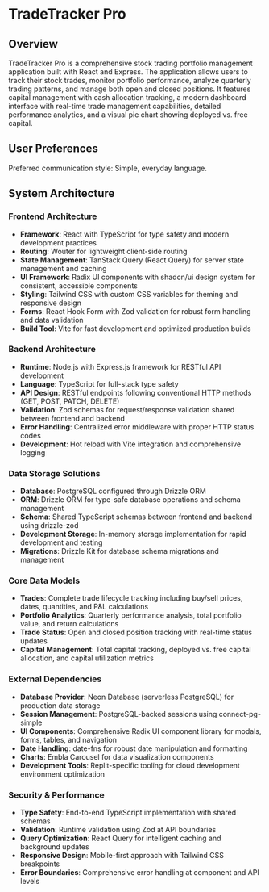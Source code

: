 # TradeTracker Pro

## Overview

TradeTracker Pro is a comprehensive stock trading portfolio management application built with React and Express. The application allows users to track their stock trades, monitor portfolio performance, analyze quarterly trading patterns, and manage both open and closed positions. It features capital management with cash allocation tracking, a modern dashboard interface with real-time trade management capabilities, detailed performance analytics, and a visual pie chart showing deployed vs. free capital.

## User Preferences

Preferred communication style: Simple, everyday language.

## System Architecture

### Frontend Architecture
- **Framework**: React with TypeScript for type safety and modern development practices
- **Routing**: Wouter for lightweight client-side routing
- **State Management**: TanStack Query (React Query) for server state management and caching
- **UI Framework**: Radix UI components with shadcn/ui design system for consistent, accessible components
- **Styling**: Tailwind CSS with custom CSS variables for theming and responsive design
- **Forms**: React Hook Form with Zod validation for robust form handling and data validation
- **Build Tool**: Vite for fast development and optimized production builds

### Backend Architecture
- **Runtime**: Node.js with Express.js framework for RESTful API development
- **Language**: TypeScript for full-stack type safety
- **API Design**: RESTful endpoints following conventional HTTP methods (GET, POST, PATCH, DELETE)
- **Validation**: Zod schemas for request/response validation shared between frontend and backend
- **Error Handling**: Centralized error middleware with proper HTTP status codes
- **Development**: Hot reload with Vite integration and comprehensive logging

### Data Storage Solutions
- **Database**: PostgreSQL configured through Drizzle ORM
- **ORM**: Drizzle ORM for type-safe database operations and schema management
- **Schema**: Shared TypeScript schemas between frontend and backend using drizzle-zod
- **Development Storage**: In-memory storage implementation for rapid development and testing
- **Migrations**: Drizzle Kit for database schema migrations and management

### Core Data Models
- **Trades**: Complete trade lifecycle tracking including buy/sell prices, dates, quantities, and P&L calculations
- **Portfolio Analytics**: Quarterly performance analysis, total portfolio value, and return calculations
- **Trade Status**: Open and closed position tracking with real-time status updates
- **Capital Management**: Total capital tracking, deployed vs. free capital allocation, and capital utilization metrics

### External Dependencies
- **Database Provider**: Neon Database (serverless PostgreSQL) for production data storage
- **Session Management**: PostgreSQL-backed sessions using connect-pg-simple
- **UI Components**: Comprehensive Radix UI component library for modals, forms, tables, and navigation
- **Date Handling**: date-fns for robust date manipulation and formatting
- **Charts**: Embla Carousel for data visualization components
- **Development Tools**: Replit-specific tooling for cloud development environment optimization

### Security & Performance
- **Type Safety**: End-to-end TypeScript implementation with shared schemas
- **Validation**: Runtime validation using Zod at API boundaries
- **Query Optimization**: React Query for intelligent caching and background updates
- **Responsive Design**: Mobile-first approach with Tailwind CSS breakpoints
- **Error Boundaries**: Comprehensive error handling at component and API levels